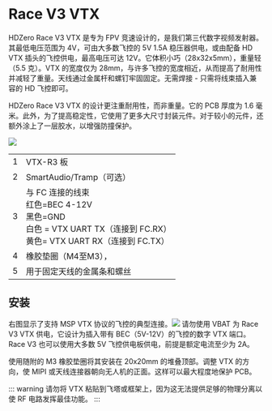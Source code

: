 # Race V3 VTX

HDZero Race V3 VTX 是专为 FPV 竞速设计的，是我们第三代数字视频发射器。其最低电压范围为 4V，可由大多数飞控的 5V 1.5A 稳压器供电，或由配备 HD VTX 插头的飞控供电，最高电压可达 12V。它体积小巧（28x32x5mm），重量轻（5.5 克）。VTX 的宽度仅为 28mm，与许多飞控的宽度相近，从而提高了耐用性并减轻了重量。天线通过金属杆和螺钉牢固固定。无需焊接 - 只需将线束插入兼容的 HD 飞控即可。

HDZero Race V3 VTX 的设计更注重耐用性，而非重量。它的 PCB 厚度为 1.6 毫米。此外，为了提高稳定性，它使用了更多大尺寸封装元件。对于较小的元件，还额外涂上了一层胶水，以增强防撞保护。

<div style="display: flex;gap: 10px;">
<img src="/media/image14.png" id="image13">
</div>

<table id="table5">
<tr>
<td>1</td>
<td>VTX-R3 板</td>
</tr>
<tr>
<td>2</td>
<td>SmartAudio/Tramp（可选）</td>
</tr>
<tr>
<td>3</td>
<td>与 FC 连接的线束<br>红色=BEC 4-12V<br>黑色=GND<br>白色 = VTX UART TX（连接到 FC.RX）<br>黄色= VTX UART RX（连接到 FC.TX）</td>
</tr>
<tr>
<td>4</td>
<td>橡胶垫圈（M4至M3），</td>
</tr>
<tr>
<td>5</td>
<td>用于固定天线的金属条和螺丝</td>
</tr>
</table>

## 安装

右图显示了支持 MSP VTX 协议的飞控的典型连接。<img src="/media/image15.png" id="image12"> 请勿使用 VBAT 为 Race V3 VTX 供电，它设计为插入带有 BEC（5V-12V）的飞控的数字 VTX 端口。Race V3 也可以使用大多数 5V 飞控供电板供电，前提是额定电流至少为 2A。

使用随附的 M3 橡胶垫圈将其安装在 20x20mm 的堆叠顶部。调整 VTX 的方向，使 MIPI 或天线连接器朝向无人机的正面。这样可以最大程度地保护 PCB。

::: warning
请勿将 VTX 粘贴到飞塔或框架上，因为这无法提供足够的物理分离以使 RF 电路发挥最佳功能。
:::